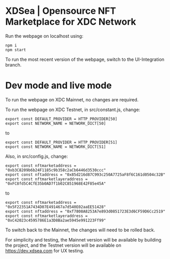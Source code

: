 # XDSea | Opensource NFT Marketplace for XDC Network

Run the webpage on localhost using:

```shell
npm i 
npm start
```
To run the most recent version of the webpage, switch to the UI-Integration branch.

# Dev mode and live mode

To run the webpage on XDC Mainnet, no changes are required.

To run the webpage on XDC Testnet, in src/constant.js, change:

```shell
export const DEFAULT_PROVIDER = HTTP_PROVIDER[50]
export const NETWORK_NAME = NETWORK_DICT[50]
```

to

```shell
export const DEFAULT_PROVIDER = HTTP_PROVIDER[51]
export const NETWORK_NAME = NETWORK_DICT[51]
```

Also, in src/config.js, change:

```shell
export const nftmarketaddress = "0xb3C8209b6b24F1185c9b358c2aCb6446d3530ccc"
export const nftaddress = "0x85d216d87C993c250A7725aF8f6C161d0504c32B"
export const nftmarketlayeraddress = "0xFC8fd5C4CfE35b0AD7f1b02C851968E42F85e45A"
```

to

```shell
export const nftmarketaddress = "0x5F22351A7434D07E491467a7d540E02aaEE51428"
export const nftaddress = "0xf7808A8253A7e893d0851723E3d6CF59D6Cc2519"
export const nftmarketlayeraddress = "0xC42023c4595786E1a3D8Ba2ae5945e991223Ff99"
```

To switch back to the Mainnet, the changes will need to be rolled back.

For simplicity and testing, the Mainnet version will be available by building the project, and the Testnet version will be available on https://dev.xdsea.com for UX testing.